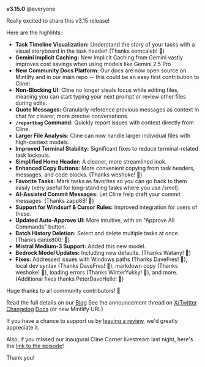 **v3.15.0** @everyone

Really excited to share this v3.15 release!

Here are the highlihts::
*   **Task Timeline Visualization:** Understand the story of your tasks with a visual storyboard in the task header! (Thanks eomcaleb! 🙏)
*   **Gemini Implicit Caching:** New Implicit Caching from Gemini vastly improves cost savings when using models like Gemini 2.5 Pro
*   **New Community Docs Platform:** Our docs are now open source on Mintlify and in our main repo -- this could be an easy first contribution to Cline!
*   **Non-Blocking UI:** Cline no longer steals focus while editing files, meaning you can start typing your next prompt or review other files during edits.
*   **Quote Messages:** Granularly reference previous messages as context in chat for clearer, more precise conversations.
*   **`/reportbug` Command:** Quickly report issues with context directly from Cline.
*   **Larger File Analysis:** Cline can now handle larger individual files with high-context models.
*   **Improved Terminal Stability:** Significant fixes to reduce terminal-related task lockouts.
*   **Simplified Home Header:** A cleaner, more streamlined look.
*   **Enhanced Copy Buttons:** More convenient copying from task headers, messages, and code blocks. (Thanks weshoke! 🙏)
*   **Favorite Tasks:** Mark tasks as favorites so you can go back to them easily (very useful for long-standing tasks where you use /smol).
*   **AI-Assisted Commit Messages:** Let Cline help draft your commit messages. (Thanks zapp88! 🙏)
*   **Support for Windsurf & Cursor Rules:** Improved integration for users of these.
*   **Updated Auto-Approve UI:** More intuitive, with an "Approve All Commands" button.
*   **Batch History Deletion:** Select and delete multiple tasks at once. (Thanks danix800! 🙏)
*   **Mistral Medium-3 Support:** Added this new model.
*   **Bedrock Model Updates:** Including new defaults. (Thanks Watany! 🙏)
*   **Fixes:** Addressed issues with Windows paths (Thanks DaveFres! 🙏), local dev syntax (Thanks DaveFres! 🙏), markdown copy (Thanks weshoke! 🙏), loading errors (Thanks WinterYukky! 🙏), and more. (Additional fixes thanks PeterDaveHello! 🙏)

Huge thanks to all community contributors! 🙏

Read the full details on our [Blog](LINK_TO_BLOG_POST_HERE)
See the announcement thread on [X/Twitter](LINK_TO_X_THREAD_HERE)
[Changelog](https://github.com/cline/cline/blob/main/CHANGELOG.md)
[Docs](https://docs.cline.bot) (or new Mintlify URL)

If you have a chance to support us by [leaving a review](https://marketplace.visualstudio.com/items?itemName=saoudrizwan.claude-dev), we'd greatly appreciate it.

Also, if you missed our inaugural Cline Corner livestream last night, here's the [link to the episode](https://www.youtube.com/watch?v=W8Fo7x3QDbE)!

Thank you!
